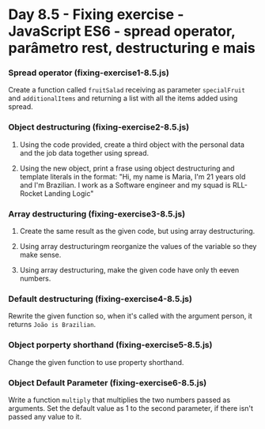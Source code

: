 # Day 8.5 - Fixing exercise - JavaScript ES6 - spread operator, parâmetro rest, destructuring e mais

### Spread operator (fixing-exercise1-8.5.js)

Create a function called `fruitSalad` receiving as parameter `specialFruit` and `additionalItems` and returning a list with all the items added using spread.

### Object destructuring (fixing-exercise2-8.5.js)

1. Using the code provided, create a third object with the personal data and the job data together using spread.

2. Using the new object, print a frase using object destructuring and template literals in the format: "Hi, my name is Maria, I'm 21 years old and I'm Brazilian. I work as a Software engineer and my squad is RLL-Rocket Landing Logic"

### Array destructuring (fixing-exercise3-8.5.js)

1. Create the same result as the given code, but using array destructuring.

2. Using array destructuringm reorganize the values of the variable so they make sense.

3. Using array destructuring, make the given code have only th eeven numbers.

### Default destructuring (fixing-exercise4-8.5.js)

Rewrite the given function so, when it's called with the argument person, it returns `João is Brazilian`.

### Object porperty shorthand (fixing-exercise5-8.5.js)

Change the given function to use property shorthand.

### Object Default Parameter (fixing-exercise6-8.5.js)

Write a function `multiply` that multiplies the two numbers passed as arguments. Set the default value as 1 to the second parameter, if there isn't passed any value to it.
